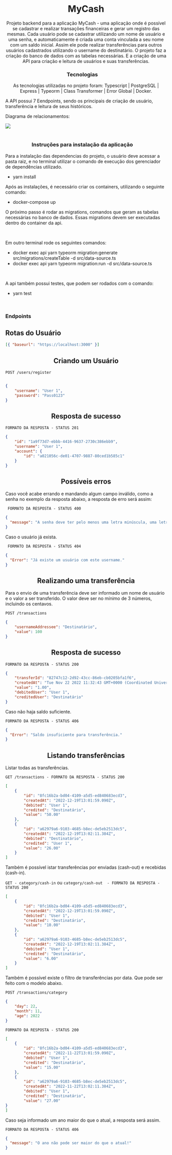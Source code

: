 <h1 align="center">
  MyCash
</h1>

<p align = "center">
Projeto backend para a aplicação MyCash - uma aplicação onde é possível se cadastrar e realizar transações financeiras e gerar um registro das mesmas. Cada usuário pode se cadastrar utilizando um nome de usuário e uma senha, e automaticamente é criada uma conta vinculada a seu nome com um saldo inicial. Assim ele pode realizar transferências para outros usuários cadastrados utilizando o username do destinatário.
O projeto faz a criação do banco de dados com as tabelas necessárias. E a criação de uma API para criação e leitura de usuários e suas transferências.
</p>

<blockquote align="center"></blockquote>

<h3 align= "center">
  Tecnologias&nbsp;&nbsp;&nbsp;&nbsp;&nbsp;&nbsp;
</h3>

<p align="center" >
  As tecnologias utilizadas no projeto foram: Typescript | PostgreSQL | Express | Typeorm | Class Transformer | Error Global | Docker.
</p>

A API possui 7 Eendpoints, sendo os principais de criação de usuário, transferência e leitura de seus históricos.


Diagrama de relacionamentos:

<img src="public/img/Retations.png">

<br />
<br />

<h3 align= "center">
  Instruções para instalação da aplicação&nbsp;&nbsp;&nbsp;&nbsp;&nbsp;&nbsp;
</h3>

Para a instalação das dependencias do projeto, o usuário deve acessar a pasta raiz, e no terminal utilizar o comando de execução dos gerenciador de dependências utilizado. 

- yarn install <br/>

Após as instalações, é necessário criar os containers, utilizando o seguinte comando:

- docker-compose up

O próximo passo é rodar as migrations, comandos que geram as tabelas necessárias no banco de dados.
Essas migrations devem ser executadas dentro do container da api. 

<br />

Em outro terminal rode os seguintes comandos:

- docker exec api yarn typeorm migration:generate src/migrations/createTable -d src/data-source.ts
- docker exec api yarn typeorm migration:run -d src/data-source.ts

<br />

A api também possui testes, que podem ser rodados com o comando:

- yarn test


<br />

### **Endpoints**

## Rotas do Usuário

```json
[{ "baseurl": "https://localhost:3000" }]
```

<h2 align ='center'> Criando um Usuário </h2>

`POST /users/register`

```json

{
	"username": "User 1",
	"password": "Pass0123"
}

```

<h2 align ='center'> Resposta de sucesso </h2>

`FORMATO DA RESPOSTA - STATUS 201`

```json
{
	"id": "1a9f73d7-ebbb-4416-9637-2730c386ebb9",
	"username": "User 1",
	"account": {
		"id": "a021056c-de01-4707-9887-80ced1b585c1"
	}
}
```


<h2 align ='center'> Possíveis erros </h2>

Caso você acabe errando e mandando algum campo inválido, como a senha no exemplo da resposta abaixo, a resposta de erro será assim:

` FORMATO DA RESPOSTA - STATUS 400`

```json
{
  "message": "A senha deve ter pelo menos uma letra minúscula, uma letra maiúscula, um    número e 8 caracteres!"
}
```

Caso o usuário já exista.

` FORMATO DA RESPOSTA - STATUS 404`

```json
{
  "Error": "Já existe um usuário com este username."
}
```

<h2 align ='center'> Realizando uma transferência </h2>
Para o envio de uma transferência deve ser informado um nome de usuário e o valor a ser transferido. O valor deve ser no mínimo de 3 números, incluindo os centavos.

`POST /transactions`

```json
{
	"usernameAddressee": "Destinatário",
	"value": 100
}
```

<h2 align ='center'> Resposta de sucesso </h2>

`FORMATO DA RESPOSTA - STATUS 200`

```json
{
	"transferId": "82747c12-2d92-43cc-86eb-cb0205bfa1f6",
	"createdAt": "Tue Nov 22 2022 11:32:43 GMT+0000 (Coordinated Universal Time)",
	"value": "1.00",
	"debitedUser": "User 1",
	"creditedUser": "Destinatário"
}
```

Caso não haja saldo suficiente.

`FORMATO DA RESPOSTA - STATUS 406`

```json
{
  "Error": "Saldo insuficiente para transferência."
}
```

<h2 align ='center'> Listando transferências </h2>

Listar todas as transferências.

`GET /transactions - FORMATO DA RESPOSTA - STATUS 200`

```json
[
	{
		"id": "8fc16b2a-bd04-4109-a5d5-ed840683ecd3",
		"createdAt": "2022-12-19T13:01:59.090Z",
		"debited": "User 1",
		"credited": "Destinatário",
		"value": "50.00"
	},
	{
		"id": "a62979a6-9103-4685-b8ec-de5eb2513dc5",
		"createdAt": "2022-12-19T13:02:11.384Z",
		"debited": "Destinatário",
		"credited": "User 1",
		"value": "26.00"
	}
]
```

Também é possível istar transferências por enviadas (cash-out) e recebidas (cash-in).

`GET - category/cash-in` ou `category/cash-out  - FORMATO DA RESPOSTA - STATUS 200` 
 

```json
[
	{
		"id": "8fc16b2a-bd04-4109-a5d5-ed840683ecd3",
		"createdAt": "2022-12-19T13:01:59.090Z",
		"debited": "User 1",
		"credited": "Destinatário",
		"value": "10.00"
	},
	{
		"id": "a62979a6-9103-4685-b8ec-de5eb2513dc5",
		"createdAt": "2022-12-19T13:02:11.384Z",
		"debited": "User 1",
		"credited": "Destinatário",
		"value": "6.00"
	}
]
```

Também é possível existe o filtro de transferências por data. Que pode ser feito com o modelo abaixo.

`POST /transactions/category`

```json
{
	"day": 22,
	"month": 11,
	"age": 2022
}
```

`FORMATO DA RESPOSTA - STATUS 200`

```json
[
	{
		"id": "8fc16b2a-bd04-4109-a5d5-ed840683ecd3",
		"createdAt": "2022-11-22T13:01:59.090Z",
		"debited": "User 1",
		"credited": "Destinatário",
		"value": "15.00"
	},
	{
		"id": "a62979a6-9103-4685-b8ec-de5eb2513dc5",
		"createdAt": "2022-11-22T13:02:11.384Z",
		"debited": "User 1",
		"credited": "Destinatário",
		"value": "27.00"
}
]
```

Caso seja informado um ano maior do que o atual, a resposta será assim.

`FORMATO DA RESPOSTA - STATUS 406`

```json
{
  "message": "O ano não pode ser maior do que o atual!"
}
```

